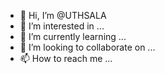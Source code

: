 - 👋 Hi, I’m @UTHSALA
- 👀 I’m interested in ...
- 🌱 I’m currently learning ...
- 💞️ I’m looking to collaborate on ...
- 📫 How to reach me ...

<!---
UTHSALA/UTHSALA is a ✨ special ✨ repository because its `README.md` (this file) appears on your GitHub profile.
You can click the Preview link to take a look at your changes.
--->
